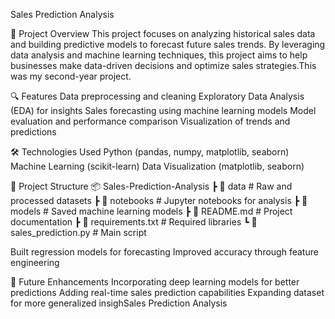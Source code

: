 Sales Prediction Analysis

📌 Project Overview
This project focuses on analyzing historical sales data and building predictive models to forecast future sales trends. By leveraging data analysis and machine learning techniques, 
this project aims to help businesses make data-driven decisions and optimize sales strategies.This was my second-year project.

🔍 Features
Data preprocessing and cleaning
Exploratory Data Analysis (EDA) for insights
Sales forecasting using machine learning models
Model evaluation and performance comparison
Visualization of trends and predictions

🛠️ Technologies Used
Python (pandas, numpy, matplotlib, seaborn)
Machine Learning (scikit-learn)
Data Visualization (matplotlib, seaborn)

📂 Project Structure
📦 Sales-Prediction-Analysis
 ┣ 📂 data             # Raw and processed datasets
 ┣ 📂 notebooks        # Jupyter notebooks for analysis
 ┣ 📂 models           # Saved machine learning models
 ┣ 📜 README.md        # Project documentation
 ┣ 📜 requirements.txt # Required libraries
 ┗ 📜 sales_prediction.py # Main script
 
Built regression models for forecasting
Improved accuracy through feature engineering

🔮 Future Enhancements
Incorporating deep learning models for better predictions
Adding real-time sales prediction capabilities
Expanding dataset for more generalized insighSales Prediction Analysis


